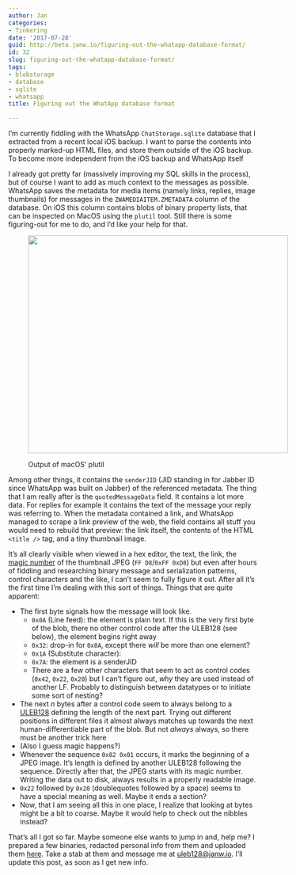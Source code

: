 ```yaml
---
author: Jan
categories:
- Tinkering
date: '2017-07-28'
guid: http://beta.janw.io/figuring-out-the-whatapp-database-format/
id: 32
slug: figuring-out-the-whatapp-database-format/
tags:
- blobstorage
- database
- sqlite
- whatsapp
title: Figuring out the WhatApp database format

---
```


I&#8217;m currently fiddling with the WhatsApp `ChatStorage.sqlite` database that I extracted from a recent local iOS backup. I want to parse the contents into properly marked-up <span class="caps">HTML</span> files, and store them outside of the iOS backup. To become more independent from the iOS backup and WhatsApp itself

I already got pretty far (massively improving my SQL skills in the process), but of course I want to add as much context to the messages as possible. WhatsApp saves the metadata for media items (namely links, replies, image thumbnails) for messages in the `ZWAMEDIAITEM.ZMETADATA` column of the database. On iOS this column contains blobs of binary property lists, that can be inspected on MacOS using the `plutil` tool. Still there is some figuring-out for me to do, and I&#8217;d like your help for that.

<!--more--><figure style="width: 658px" class="wp-caption alignnone">

<img src="https://i1.wp.com/blerch.janw.io/images/plutil-output.png?resize=525%2C440&#038;quality=100&#038;strip=all" width="525" height="440" class="size-medium" data-recalc-dims="1" /><figcaption class="wp-caption-text">Output of macOS&#8217; plutil</figcaption></figure>

Among other things, it contains the `senderJID` (JID standing in for Jabber ID since WhatsApp was built on Jabber) of the referenced metadata. The thing that I am really after is the `quotedMessageData` field. It contains a lot more data. For replies for example it contains the text of the message your reply was referring to. When the metadata contained a link, and WhatsApp managed to scrape a link preview of the web, the field contains all stuff you would need to rebuild that preview: the link itself, the contents of the HTML `<title />` tag, and a tiny thumbnail image.

It&#8217;s all clearly visible when viewed in a hex editor, the text, the link, the [magic number](https://en.wikipedia.org/wiki/Magic_number_(programming)) of the thumbnail JPEG (`FF D8`/`0xFF 0xD8`) but even after hours of fiddling and researching binary message and serialization patterns, control characters and the like, I can&#8217;t seem to fully figure it out. After all it&#8217;s the first time I&#8217;m dealing with this sort of things. Things that are quite apparent:

  * The first byte signals how the message will look like.
      * `0x0A` (Line feed): the element is plain text. If this is the very first byte of the blob, there no other control code after the ULEB128 (see below), the element begins right away
      * `0x32`: drop-in for `0x0A`, except there _will_ be more than one element?
      * `0x1A` (Substitute character):
      * `0x7A`: the element is a senderJID
      * There are a few other characters that seem to act as control codes (`0x42`, `0x22`, `0x20`) but I can&#8217;t figure out, _why_ they are used instead of another LF. Probably to distinguish between datatypes or to initiate some sort of nesting?
  * The next _n_ bytes after a control code seem to always belong to a [ULEB128](https://en.wikipedia.org/wiki/LEB128#Unsigned_LEB128) defining the length of the next part. Trying out different positions in different files it almost always matches up towards the next human-differentiable part of the blob. But not _always_ always, so there must be another trick here
  * (Also I guess magic happens?)
  * Whenever the sequence `0x82 0x01` occurs, it marks the beginning of a JPEG image. It&#8217;s length is defined by another ULEB128 following the sequence. Directly after that, the JPEG starts with its magic number. Writing the data out to disk, always results in a properly readable image.
  * `0x22` followed by `0x20` (doublequotes followed by a space) seems to have a special meaning as well. Maybe it ends a section?
  * Now, that I am seeing all this in one place, I realize that looking at bytes might be a bit to coarse. Maybe it would help to check out the nibbles instead?

That&#8217;s all I got so far. Maybe someone else wants to jump in and, help me? I prepared a few binaries, redacted personal info from them and uploaded them [here]({filename}/downloads/whatsapp-blobs.zip). Take a stab at them and message me at <uleb128@janw.io>. I&#8217;ll update this post, as soon as I get new info.